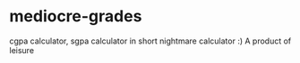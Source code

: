 # mediocre-grades
cgpa calculator, sgpa calculator in short nightmare calculator :)
A product of leisure
